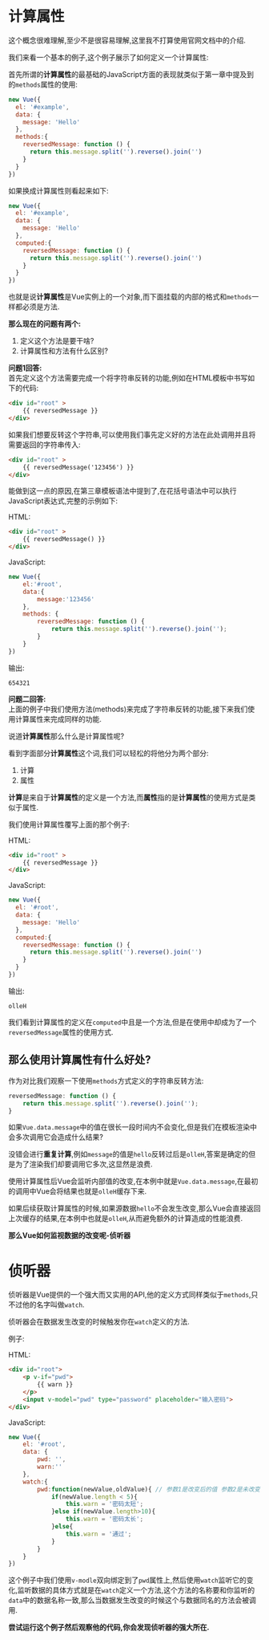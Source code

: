 # 计算属性

这个概念很难理解,至少不是很容易理解,这里我不打算使用官网文档中的介绍.

我们来看一个基本的例子,这个例子展示了如何定义一个计算属性:

首先所谓的**计算属性**的最基础的JavaScript方面的表现就类似于第一章中提及到的`methods`属性的使用:
```javascript
new Vue({
  el: '#example',
  data: {
    message: 'Hello'
  },
  methods:{
    reversedMessage: function () {
      return this.message.split('').reverse().join('')
    }
  }
})
```

如果换成计算属性则看起来如下:
```javascript
new Vue({
  el: '#example',
  data: {
    message: 'Hello'
  },
  computed:{
    reversedMessage: function () {
      return this.message.split('').reverse().join('')
    }
  }
})
```
也就是说**计算属性**是Vue实例上的一个对象,而下面挂载的内部的格式和`methods`一样都必须是方法.

__那么现在的问题有两个:__  

1. 定义这个方法是要干啥?
2. 计算属性和方法有什么区别?


__问题1回答:__  
首先定义这个方法需要完成一个将字符串反转的功能,例如在HTML模板中书写如下的代码:
```html
<div id="root" >
    {{ reversedMessage }}
</div>
```
如果我们想要反转这个字符串,可以使用我们事先定义好的方法在此处调用并且将需要返回的字符串传入:
```html
<div id="root" >
    {{ reversedMessage('123456') }}
</div>
```
能做到这一点的原因,在第三章模板语法中提到了,在花括号语法中可以执行JavaScript表达式,完整的示例如下:

HTML:
```html
<div id="root" >
    {{ reversedMessage() }}
</div>
```
JavaScript:
```javascript
new Vue({
    el:'#root',
    data:{
        message:'123456'
    },
    methods: {
        reversedMessage: function () {
            return this.message.split('').reverse().join('');
        }
    }
})
```
输出:
```
654321
```

__问题二回答:__  
上面的例子中我们使用方法(methods)来完成了字符串反转的功能,接下来我们使用计算属性来完成同样的功能.

说道**计算属性**那么什么是计算属性呢?

看到字面部分**计算属性**这个词,我们可以轻松的将他分为两个部分:

1. 计算
2. 属性

**计算**是来自于**计算属性**的定义是一个方法,而**属性**指的是**计算属性**的使用方式是类似于属性.

我们使用计算属性覆写上面的那个例子:

HTML:
```html
<div id="root" >
    {{ reversedMessage }}
</div>
```
JavaScript:
```javascript
new Vue({
  el: '#root',
  data: {
    message: 'Hello'
  },
  computed:{
    reversedMessage: function () {
      return this.message.split('').reverse().join('')
    }
  }
})
```
输出:
```
olleH
```
我们看到计算属性的定义在`computed`中且是一个方法,但是在使用中却成为了一个`reversedMessage`属性的使用方式.

## 那么使用计算属性有什么好处?

作为对比我们观察一下使用`methods`方式定义的字符串反转方法:
```javascript
reversedMessage: function () {
    return this.message.split('').reverse().join('');
}
```
如果`Vue.data.message`中的值在很长一段时间内不会变化,但是我们在模板渲染中会多次调用它会造成什么结果?

没错会进行**重复计算**,例如`message`的值是`hello`反转过后是`olleH`,答案是确定的但是为了渲染我们却要调用它多次,这显然是浪费.

使用计算属性后Vue会监听内部值的改变,在本例中就是`Vue.data.message`,在最初的调用中Vue会将结果也就是`olleH`缓存下来.

如果后续获取计算属性的时候,如果源数据`hello`不会发生改变,那么Vue会直接返回上次缓存的结果,在本例中也就是`olleH`,从而避免额外的计算造成的性能浪费.

__那么Vue如何监视数据的改变呢-侦听器__

# 侦听器

侦听器是Vue提供的一个强大而又实用的API,他的定义方式同样类似于`methods`,只不过他的名字叫做`watch`.

侦听器会在数据发生改变的时候触发你在`watch`定义的方法.

例子:

HTML:
```html
<div id="root">
    <p v-if="pwd">
        {{ warn }}
    </p>
    <input v-model="pwd" type="password" placeholder="输入密码">
</div>
```
JavaScript:
```javascript
new Vue({
    el: '#root',
    data: {
        pwd: '',
        warn:''
    },
    watch:{
        pwd:function(newValue,oldValue){ // 参数1是改变后的值 参数2是未改变前的值
            if(newValue.length < 5){
                this.warn = '密码太短';
            }else if(newValue.length>10){
                this.warn = '密码太长';
            }else{
                this.warn = '通过';
            }
        }
    }
})
```
这个例子中我们使用`v-modle`双向绑定到了`pwd`属性上,然后使用`watch`监听它的变化,监听数据的具体方式就是在`watch`定义一个方法,这个方法的名称要和你监听的`data`中的数据名称一致,那么当数据发生改变的时候这个与数据同名的方法会被调用.

__尝试运行这个例子然后观察他的代码,你会发现**侦听器**的强大所在.__
